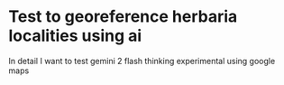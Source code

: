 # Test to georeference herbaria localities using ai

In detail I want to test gemini 2 flash thinking experimental using google maps
